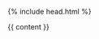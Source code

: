 <!DOCTYPE html>
<html class="bg-gray-100">

  {% include head.html %}

  <body>
    <div class="px-8 lg:px-48 xxl:px-64 py-8">
      {{ content }}
    </div>
  </body>
</html>
